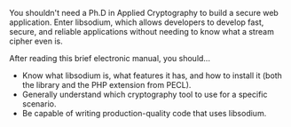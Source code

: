 You shouldn't need a Ph.D in Applied Cryptography to build a secure web 
application. Enter libsodium, which allows developers to develop fast, secure,
and reliable applications without needing to know what a stream cipher even is.

After reading this brief electronic manual, you should...

* Know what libsodium is, what features it has, and how to install it (both the 
  library and the PHP extension from PECL).
* Generally understand which cryptography tool to use for a specific scenario.
* Be capable of writing production-quality code that uses libsodium.
